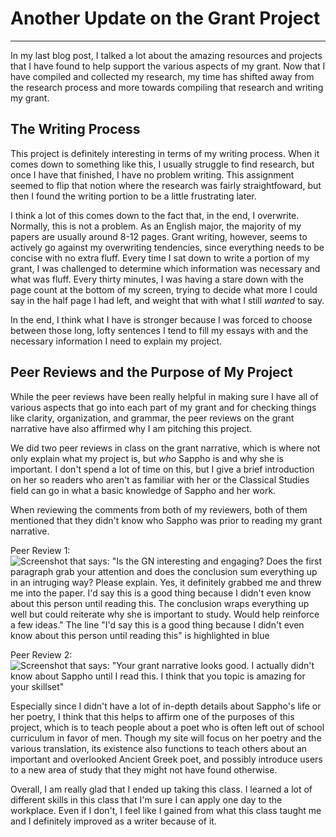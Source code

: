 # Another Update on the Grant Project

---

In my last blog post, I talked a lot about the amazing resources and projects that I have found to help support the various aspects of my grant. Now that I have compiled and collected my research, my time has shifted away from the research process and more towards compiling that research and writing my grant. 

## The Writing Process

This project is definitely interesting in terms of my writing process. When it comes down to something like this, I usually struggle to find research, but once I have that finished, I have no problem writing. This assignment seemed to flip that notion where the research was fairly straightfoward, but then I found the writing portion to be a little frustrating later. 

I think a lot of this comes down to the fact that, in the end, I overwrite. Normally, this is not a problem. As an English major, the majority of my papers are usually around 8-12 pages. Grant writing, however, seems to actively go against my overwriting tendencies, since everything needs to be concise with no extra fluff. Every time I sat down to write a portion of my grant, I was challenged to determine which information was necessary and what was fluff. Every thirty minutes, I was having a stare down with the page count at the bottom of my screen, trying to decide what more I could say in the half page I had left, and weight that with what I still *wanted* to say. 

In the end, I think what I have is stronger because I was forced to choose between those long, lofty sentences I tend to fill my essays with and the necessary information I need to explain my project. 

## Peer Reviews and the Purpose of My Project

While the peer reviews have been really helpful in making sure I have all of various aspects that go into each part of my grant and for checking things like clarity, organization, and grammar, the peer reviews on the grant narrative have also affirmed why I am pitching this project. 

We did two peer reviews in class on the grant narrative, which is where not only explain what my project is, but *who* Sappho is and why she is important. I don't spend a lot of time on this, but I give a brief introduction on her so readers who aren't as familiar with her or the Classical Studies field can go in what a basic knowledge of Sappho and her work. 

When reviewing the comments from both of my reviewers, both of them mentioned that they didn't know who Sappho was prior to reading my grant narrative. 

Peer Review 1:
![Screenshot that says: "Is the GN interesting and engaging? Does the first paragraph grab your attention and does the conclusion sum everything up in an intruging way? Please explain. Yes, it definitely grabbed me and threw me into the paper. I'd say this is a good thing because I didn't even know about this person until reading this. The conclusion wraps everything up well but could reiterate why she is important to study. Would help reinforce a few ideas." The line "I'd say this is a good thing because I didn't even know about this person until reading this" is highlighted in blue](http://crernst25.github.io/crernst25/images/peer-review-1.png) 

Peer Review 2:
![Screenshot that says: "Your grant narrative looks good. I actually didn't know about Sappho until I read this. I think that you topic is amazing for your skillset"](http://crernst25.github.io/crernst25/images/peer-review-2.png) 

Especially since I didn't have a lot of in-depth details about Sappho's life or her poetry, I think that this helps to affirm one of the purposes of this project, which is to teach people about a poet who is often left out of school curriculum in favor of men. Though my site will focus on her poetry and the various translation, its existence also functions to teach others about an important and overlooked Ancient Greek poet, and possibly introduce users to a new area of study that they might not have found otherwise. 

Overall, I am really glad that I ended up taking this class. I learned a lot of different skills in this class that I'm sure I can apply one day to the workplace. Even if I don't, I feel like I gained from what this class taught me and I definitely improved as a writer because of it. 

